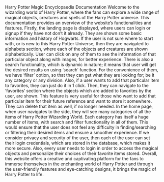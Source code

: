 Harry Potter Magic Encyclopaedia Documentation
Welcome to the wizarding world of Harry Potter, where the fans can explore a wide range of magical objects, creatures and spells of the Harry Potter universe. This documentation provides an overview of the website’s functionalities and features.
Firstly, the landing page is displayed, where users can login or signup if they have not don’t it already. They are shown some basic information and history of Hogwarts. If the user is not sure where to start with, or is new to this Harry Potter Universe, then they are navigated to alphabets section, where each of the objects and creatures are shown alphabetically. User can click on any of them to see the information of that particular object along with images, for better experience. There is also a search functionality, which is dynamic in nature; it means that user will get the desired results on using ‘search’ function. For the convenience of them, we have ‘filter’ option, so that they can get what they are looking for; be it any category or any division.
Also, if a user wants to add that particular item to favorites, they can just do it in 1 click. Then, they can navigate to the ‘favorites’ section where the objects which are added to favorites by the user, are shown. This feature is very useful for those who want to add that particular item for their future reference and want to store it somewhere. They can delete that item as well, if no longer needed. 
In the home page, when user navigates to the side, they will see many categories of all the items of Harry Potter Wizarding World. Each category has itself a huge number of items, with search and filter functionality in all of them. This would ensure that the user does not feel any difficulty in finding/searching or filtering their desired items and ensure a smoother experience.
If we consider privacy and security of the user, then each of the user can set their login credentials, which are stored in the database, which makes it more secure. Also, every user needs to login in order to access the magical objects and personalize their choices of their favorite items stored.
Overall, this website offers a creative and captivating platform for the fans to immerse themselves in the enchanting world of Harry Potter and through the user-friendly features and eye-catching designs, it brings the magic of Harry Potter to life.
